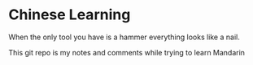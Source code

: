 # Chinese Learning

When the only tool you have is a hammer everything looks like a nail.

This git repo is my notes and comments while trying to learn Mandarin